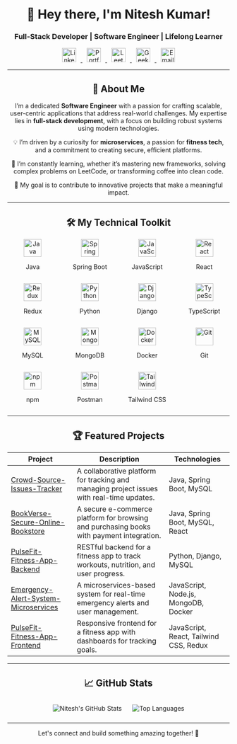 <h1 align="center">👋 Hey there, I'm Nitesh Kumar!</h1>
<h3 align="center">Full-Stack Developer | Software Engineer | Lifelong Learner</h3>

<div align="center">
  <a href="https://www.linkedin.com/in/nitesh-kumar-67970125b/" target="_blank">
    <img src="https://img.icons8.com/color/48/000000/linkedin.png" alt="LinkedIn" width="32" style="margin: 0 10px;">
  </a>
  <a href="https://nitesh-kumar-singh-portfolio.netlify.app/" target="_blank">
    <img src="https://img.icons8.com/ios-filled/48/000000/portfolio.png" alt="Portfolio" width="32" style="margin: 0 10px;">
  </a>
  <a href="https://leetcode.com/u/niteshsingh6206/" target="_blank">
    <img src="https://img.icons8.com/external-tal-revivo-color-tal-revivo/48/000000/external-level-up-your-coding-skills-and-quickly-land-a-job-logo-color-tal-revivo.png" alt="LeetCode" width="32" style="margin: 0 10px;">
  </a>
  <a href="https://www.geeksforgeeks.org/user/niteshsimeew/" target="_blank">
    <img src="https://img.icons8.com/color/48/000000/geeksforgeeks.png" alt="GeeksforGeeks" width="32" style="margin: 0 10px;">
  </a>
  <a href="mailto:niteshsingh6206@gmail.com">
    <img src="https://img.icons8.com/color/48/000000/gmail.png" alt="Email" width="32" style="margin: 0 10px;">
  </a>
</div>

<hr>

<h2 align="center">🚀 About Me</h2>
<p align="center">
  I’m a dedicated <strong>Software Engineer</strong> with a passion for crafting scalable, user-centric applications that address real-world challenges. My expertise lies in <strong>full-stack development</strong>, with a focus on building robust systems using modern technologies.
</p>
<p align="center">
  💡 I’m driven by a curiosity for <strong>microservices</strong>, a passion for <strong>fitness tech</strong>, and a commitment to creating secure, efficient platforms.
</p>
<p align="center">
  🌱 I’m constantly learning, whether it’s mastering new frameworks, solving complex problems on LeetCode, or transforming coffee into clean code.
</p>
<p align="center">
  🎯 My goal is to contribute to innovative projects that make a meaningful impact.
</p>

<hr>

<h2 align="center">🛠️ My Technical Toolkit</h2>
<div align="center" style="display: grid; grid-template-columns: repeat(auto-fit, minmax(100px, 1fr)); gap: 15px; max-width: 800px; margin: 0 auto;">
  <div style="text-align: center;">
    <img src="https://img.icons8.com/color/48/000000/java-coffee-cup-logo.png" alt="Java" width="40">
    <p>Java</p>
  </div>
  <div style="text-align: center;">
    <img src="https://img.icons8.com/color/48/000000/spring-logo.png" alt="Spring Boot" width="40">
    <p>Spring Boot</p>
  </div>
  <div style="text-align: center;">
    <img src="https://img.icons8.com/color/48/000000/javascript.png" alt="JavaScript" width="40">
    <p>JavaScript</p>
  </div>
  <div style="text-align: center;">
    <img src="https://img.icons8.com/ultraviolet/48/000000/react.png" alt="React" width="40">
    <p>React</p>
  </div>
  <div style="text-align: center;">
    <img src="https://img.icons8.com/color/48/000000/redux.png" alt="Redux" width="40">
    <p>Redux</p>
  </div>
  <div style="text-align: center;">
    <img src="https://img.icons8.com/color/48/000000/python.png" alt="Python" width="40">
    <p>Python</p>
  </div>
  <div style="text-align: center;">
    <img src="https://img.icons8.com/color/48/000000/django.png" alt="Django" width="40">
    <p>Django</p>
  </div>
  <div style="text-align: center;">
    <img src="https://img.icons8.com/color/48/000000/typescript.png" alt="TypeScript" width="40">
    <p>TypeScript</p>
  </div>
  <div style="text-align: center;">
    <img src="https://img.icons8.com/color/48/000000/mysql.png" alt="MySQL" width="40">
    <p>MySQL</p>
  </div>
  <div style="text-align: center;">
    <img src="https://img.icons8.com/color/48/000000/mongodb.png" alt="MongoDB" width="40">
    <p>MongoDB</p>
  </div>
  <div style="text-align: center;">
    <img src="https://img.icons8.com/color/48/000000/docker.png" alt="Docker" width="40">
    <p>Docker</p>
  </div>
  <div style="text-align: center;">
    <img src="https://img.icons8.com/color/48/000000/git.png" alt="Git" width="40">
    <p>Git</p>
  </div>
  <div style="text-align: center;">
    <img src="https://img.icons8.com/color/48/000000/npm.png" alt="npm" width="40">
    <p>npm</p>
  </div>
  <div style="text-align: center;">
    <img src="https://img.icons8.com/color/48/000000/postman.png" alt="Postman" width="40">
    <p>Postman</p>
  </div>
  <div style="text-align: center;">
    <img src="https://img.icons8.com/color/48/000000/tailwind_css.png" alt="Tailwind CSS" width="40">
    <p>Tailwind CSS</p>
  </div>
</div>

<hr>

<h2 align="center">🏆 Featured Projects</h2>
<table align="center">
  <thead>
    <tr>
      <th>Project</th>
      <th>Description</th>
      <th>Technologies</th>
    </tr>
  </thead>
  <tbody>
    <tr>
      <td><a href="https://github.com/Nitesh6206/Crowd-Source-Issues-Tracker">Crowd-Source-Issues-Tracker</a></td>
      <td>A collaborative platform for tracking and managing project issues with real-time updates.</td>
      <td>Java, Spring Boot, MySQL</td>
    </tr>
    <tr>
      <td><a href="https://github.com/Nitesh6206/BookVerse-Secure-Online-Bookstore">BookVerse-Secure-Online-Bookstore</a></td>
      <td>A secure e-commerce platform for browsing and purchasing books with payment integration.</td>
      <td>Java, Spring Boot, MySQL, React</td>
    </tr>
    <tr>
      <td><a href="https://github.com/Nitesh6206/PulseFit-Fitness-App-Backend">PulseFit-Fitness-App-Backend</a></td>
      <td>RESTful backend for a fitness app to track workouts, nutrition, and user progress.</td>
      <td>Python, Django, MySQL</td>
    </tr>
    <tr>
      <td><a href="https://github.com/Nitesh6206/Emergency-Alert-System-Microservices">Emergency-Alert-System-Microservices</a></td>
      <td>A microservices-based system for real-time emergency alerts and user management.</td>
      <td>JavaScript, Node.js, MongoDB, Docker</td>
    </tr>
    <tr>
      <td><a href="https://github.com/Nitesh6206/PulseFit-Fitness-App-Frontend">PulseFit-Fitness-App-Frontend</a></td>
      <td>Responsive frontend for a fitness app with dashboards for tracking goals.</td>
      <td>JavaScript, React, Tailwind CSS, Redux</td>
    </tr>
  </tbody>
</table>

<hr>

<h2 align="center">📈 GitHub Stats</h2>
<div align="center">
  <img src="https://github-readme-stats.vercel.app/api?username=Nitesh6206&show_icons=true&theme=radical" alt="Nitesh's GitHub Stats" style="margin: 10px;">
  <img src="https://github-readme-stats.vercel.app/api/top-langs/?username=Nitesh6206&layout=compact&theme=radical" alt="Top Languages" style="margin: 10px;">
</div>

<hr>

<div align="center">
  <p>Let's connect and build something amazing together! 🚀</p>
</div>

